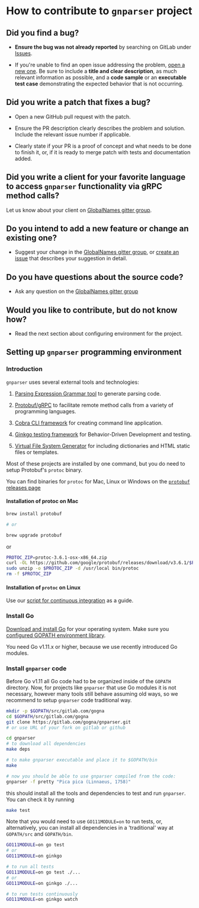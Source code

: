# How to contribute to ``gnparser`` project

## **Did you find a bug?**

* **Ensure the bug was not already reported** by searching on GitLab under
  [Issues](https://gitlab.com/gogna/gnparser/issues).

* If you're unable to find an open issue addressing the problem, [open a new
  one](https://gitlab.com/gogna/gnparser/issues/new). Be sure to include a
  **title and clear description**, as much relevant information as possible,
  and a **code sample** or an **executable test case** demonstrating the
  expected behavior that is not occurring.

## **Did you write a patch that fixes a bug?**

* Open a new GitHub pull request with the patch.

* Ensure the PR description clearly describes the problem and solution. Include
  the relevant issue number if applicable.

* Clearly state if your PR is a proof of concept and what needs to be done to
  finish it, or, if it is ready to merge patch with tests and documentation
  added.

## **Did you write a client for your favorite language to access ``gnparser`` functionality via gRPC method calls?**

Let us know about your client on [GlobalNames gitter
group](https://gitter.im/GlobalNamesArchitecture/GlobalNames).

## **Do you intend to add a new feature or change an existing one?**

* Suggest your change in the [GlobalNames gitter
  group](https://gitter.im/GlobalNamesArchitecture/GlobalNames), or [create an
  issue](https://gitlab.com/gogna/gnparser/issues/new) that describes your
  suggestion in detail.

## **Do you have questions about the source code?**

* Ask any question on the [GlobalNames gitter
  group](https://gitter.im/GlobalNamesArchitecture/GlobalNames)

## **Would you like to contribute, but do not know how?**

* Read the next section about configuring environment for the project.

## **Setting up ``gnparser`` programming environment**

### Introduction

``gnparser`` uses several external tools and technologies:

1. [Parsing Expression Grammar tool](https://github.com/pointlander/peg) to
   generate parsing code.

2. [Protobuf/gRPC](https://grpc.io/) to facilitate remote method calls from a
   variety of programming languages.

3. [Cobra CLI framework](https://github.com/spf13/cobra) for creating command
   line application.

4. [Ginkgo testing framework](https://github.com/onsi/ginkgo) for
   Behavior-Driven Development and testing.

5. [Virtual File System Generator](https://github.com/shurcooL/vfsgen)
   for including dictionaries and HTML static files or templates.

Most of these projects are installed by one command, but you do need to
setup Protobuf's ``protoc`` binary.

You can find binaries for ``protoc`` for Mac, Linux or Windows on the
[``protobuf`` releases page](https://github.com/protocolbuffers/protobuf/releases)

#### Installation of protoc on Mac

```bash
brew install protobuf

# or

brew upgrade protobuf
```

or

```bash
PROTOC_ZIP=protoc-3.6.1-osx-x86_64.zip
curl -OL https://github.com/google/protobuf/releases/download/v3.6.1/$PROTOC_ZIP
sudo unzip -o $PROTOC_ZIP -d /usr/local bin/protoc
rm -f $PROTOC_ZIP
```

#### Installation of ``protoc`` on Linux

Use our [script for continuous integration](https://gitlab.com/gogna/gnparser/blob/master/scripts/protoc-install.sh)
as a guide.

### Install Go

[Download and install Go](https://golang.org/doc/install) for your operating system. Make sure you
[configured GOPATH environment library](https://github.com/golang/go/wiki/SettingGOPATH).

You need Go v1.11.x or higher, because we use recently introduced Go modules.

### Install ``gnparser`` code

Before Go v1.11 all Go code had to be organized inside of the ``GOPATH``
directory. Now, for projects like ``gnparser`` that use Go modules it is not
necessary, however many tools still behave assuming old ways, so we recommend
to setup ``gnparser`` code traditional way.

```bash
mkdir -p $GOPATH/src/gitlab.com/gogna
cd $GOPATH/src/gitlab.com/gogna
git clone https://gitlab.com/gogna/gnparser.git
# or use URL of your fork on gitlab or github

cd gnparser
# to download all dependencies
make deps

# to make gnparser executable and place it to $GOPATH/bin
make

# now you should be able to use gnparser compiled from the code:
gnparser -f pretty "Pica pica (Linnaeus, 1758)"
```

this should install all the tools and dependencies to test and run ``gnparser``.
You can check it by running

```bash
make test
```

Note that you would need to use ``GO111MODULE=on`` to run tests, or,
alternatively, you can install all dependencies in a 'traditional' way at
``GOPATH/src`` and ``GOPATH/bin``.

```bash
GO111MODULE=on go test
# or
GO111MODULE=on ginkgo

# to run all tests
GO111MODULE=on go test ./...
# or
GO111MODULE=on ginkgo ./...

# to run tests continuously
GO111MODULE=on ginkgo watch
```